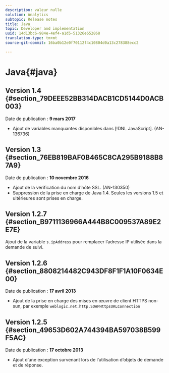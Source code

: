 ```yaml
---
description: valeur nulle
solution: Analytics
subtopic: Release notes
title: Java
topic: Developer and implementation
uuid: 14d13bc6-984e-4ef4-a1d5-51326e652868
translation-type: tm+mt
source-git-commit: 16ba0b12e0f70112f4c10804d0a13c278388ecc2

---
```



# Java{#java}

## Version 1.4 {#section_79DEEE52BB314DACB1CD5144D0ACB003}

Date de publication : **9 mars 2017**

* Ajout de variables manquantes disponibles dans [!DNL JavaScript]. (AN-136736)

## Version 1.3 {#section_76EB819BAF0B465C8CA295B9188B87A9}

Date de publication : **10 novembre 2016**

* Ajout de la vérification du nom d’hôte SSL. (AN-130350)
* Suppression de la prise en charge de Java 1.4. Seules les versions 1.5 et ultérieures sont prises en charge.

## Version 1.2.7 {#section_B9711136966A444B8C009537A89E2E7E}

Ajout de la variable `s.ipAddress` pour remplacer l’adresse IP utilisée dans la demande de suivi.

## Version 1.2.6 {#section_8808214482C943DF8F1F1A10F0634E00}

Date de publication : **17 avril 2013**

* Ajout de la prise en charge des mises en œuvre de client HTTPS non-sun, par exemple `weblogic.net.http.SOAPHttpsURLConnection`

## Version 1.2.5 {#section_49653D602A744394BA597038B599F5AC}

Date de publication : **17 octobre 2013**

* Ajout d’une exception survenant lors de l’utilisation d’objets de demande et de réponse.

